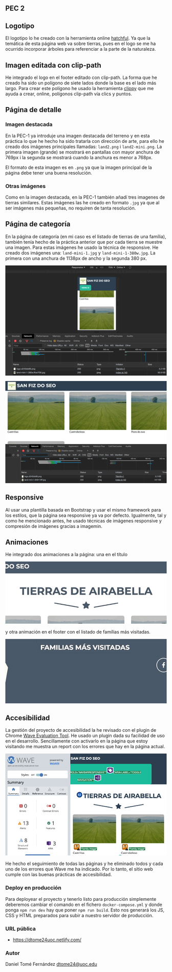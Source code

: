 ## PEC 2

## Logotipo

El logotipo lo he creado con la herramienta online [hatchful](https://hatchful.shopify.com/). Ya que la temática de esta página
web va sobre tierras, pues en el logo se me ha ocurrido incorporar árboles para referenciar a la parte de la naturaleza.

## Imagen editada con clip-path

He integrado el logo en el footer editado con clip-path. La forma que he creado ha sido un polígono de siete lados donde la base
es el lado más largo. Para crear este polígono he usado la herramienta [clippy](https://bennettfeely.com/clippy/) que me ayuda a 
crear, online, polígonos clip-path vía clics y puntos.

## Página de detalle

### Imagen destacada

En la PEC-1 ya introduje una imagen destacada del terreno y en esta práctica lo que he hecho ha sido tratarla con dirección de arte,
para ello he creado dos imágenes principales llamadas: `land2.png` i `land2-mini.png`. La primera imagen (grande) se mostrará en pantallas con 
mayor anchura de 769px i la segunda se mostrará cuando la anchura es menor a 768px.

El formato de esta imagen es en `.png` ya que la imagen principal de la página debe tener una buena resolución.

### Otras imágenes

Como en la imagen destacada, en la PEC-1 también añadí tres imagenes de tierras similares. Estas imágenes las he creado en formato 
`.jpg` ya que al ser imágenes más pequeñas, no requiren de tanta resolución.

## Página de categoría

En la página de categoría (en mi caso es el listado de tierras de una família), también tenía hecho de la práctica anterior que por cada tierra se
muestre una imagen. Para estas imágenes he usado la técnica de responsive. He creado dos imágenes una: `land-mini-1.jpg` y `land-mini-1-380w.jpg`.
La primera con una anchura de 1138px de ancho y la segunda 380 px.

![image responsive](../assets/docs/image-responsive-380w.png)

![image responsive](../assets/docs/image-responsive-full.png)

## Responsive

Al usar una plantilla basada en Bootstrap y usar el mismo framework para los estilos, que la página sea responsive ya va por defecto. 
Igualmente, tal y como he mencionado antes, he usado técnicas de imágenes responsive y compresión de imágenes gracias a imagemin.

## Animaciones

He integrado dos animaciones a la página: una en el título 

![title animation](../assets/docs/animation1.gif)

y otra animación en el footer con el listado de famílias más visitadas.

![footer animation](../assets/docs/animation-footer.gif)

## Accesibilidad

La gestión del proyecto de accesibilidad la he revisado con el plugin de Chrome [Wave Evaluation Tool](http://wave.webaim.org/). He usado un plugin
dada su facilidad de uso en el desarrollo. Sencillamente con activarlo en la página que estoy visitando me muestra un report
con los errores que hay en la página actual. 

![ejemplo del uso de Wave](../assets/docs/waveaccessibility.png)

He hecho el seguimiento de todas las páginas y he eliminado todos y cada uno de los errores que Wave me ha indicado. Por lo tanto,
el sitio web cumple con las buenas prácticas de accesibilidad.

### Deploy en producción

Para deployear el proyecto y tenerlo listo para producción simplemente deberemos cambiar el comando en el fichero `docker-compose.yml`
y donde ponga `npm run dev` hay que poner `npm run build`. Esto nos generará los JS, CSS y HTML preparados para subir a nuestro servidor de producción.

### URL pública

* https://dtome24uoc.netlify.com/

### Autor

Daniel Tomé Fernández <dtome24@uoc.edu>
